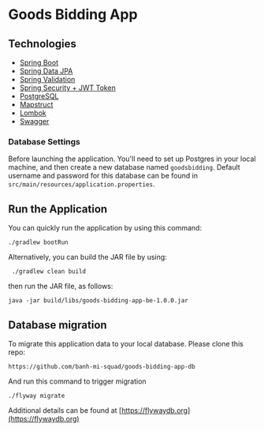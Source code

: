 # Goods Bidding App

## Technologies
- [Spring Boot](https://spring.io/)
- [Spring Data JPA](https://spring.io/guides/gs/accessing-data-jpa/)
- [Spring Validation](https://spring.io/guides/gs/validating-form-input/)
- [Spring Security + JWT Token](https://spring.io/guides/gs/securing-web/)
- [PostgreSQL](https://www.postgresqltutorial.com/postgresql-cheat-sheet/)
- [Mapstruct](https://www.baeldung.com/mapstruct)
- [Lombok](https://projectlombok.org/)
- [Swagger](https://springdoc.org/)

### Database Settings

Before launching the application. You'll need to set up Postgres in your local machine, and then create a new database named `goodsbidding`. 
Default username and password for this database can be found in `src/main/resources/application.properties`.

## Run the Application

You can quickly run the application by using this command:

```./gradlew bootRun```

Alternatively, you can build the JAR file by using:

``` ./gradlew clean build```

then run the JAR file, as follows:

``` java -jar build/libs/goods-bidding-app-be-1.0.0.jar ```


## Database migration
To migrate this application data to your local database. Please clone this repo:

```https://github.com/banh-mi-squad/goods-bidding-app-db```

And run this command to trigger migration

```./flyway migrate```

Additional details can be found at [https://flywaydb.org](https://flywaydb.org)